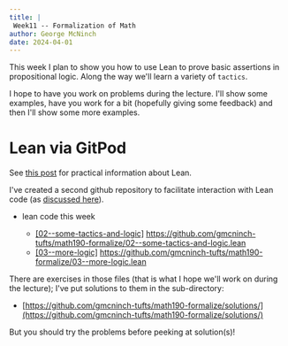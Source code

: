 ```yaml
---
title: |
 Week11 -- Formalization of Math
author: George McNinch  
date: 2024-04-01
---
```


This week I plan to show you how to use Lean to prove basic assertions
in propositional logic. Along the way we'll learn a variety of `tactics`.

I hope to have you work on problems during the lecture. I'll show some
examples, have you work for a bit (hopefully giving some feedback) and
then I'll show some more examples.

# Lean via GitPod

See [this post](./lean-practical.md) for practical information about Lean.

I've created a second github repository to facilitate interaction with
Lean code (as [discussed here](./lean-practical.html)).

- lean code this week

  - [[02--some-tactics-and-logic]](https://gitpod.io/#https://github.com/gmcninch-tufts/math190-formalize/02--some-tactics-and-logic.lean) https://github.com/gmcninch-tufts/math190-formalize/02--some-tactics-and-logic.lean
  - [[03--more-logic]](https://gitpod.io/#https://github.com/gmcninch-tufts/math190-formalize/03--more-logic.lean) https://github.com/gmcninch-tufts/math190-formalize/03--more-logic.lean 

There are exercises in those files (that is what I hope we'll work on
during the lecture); I've put solutions to them in the sub-directory:

  - [https://github.com/gmcninch-tufts/math190-formalize/solutions/](https://github.com/gmcninch-tufts/math190-formalize/solutions/)
  
But you should try the problems before peeking at solution(s)!
